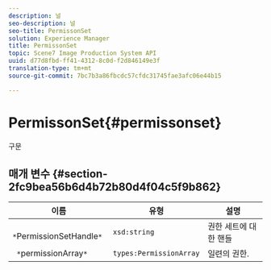 ```yaml
---
description: 널
seo-description: 널
seo-title: PermissonSet
solution: Experience Manager
title: PermissonSet
topic: Scene7 Image Production System API
uuid: d77d8fbd-ff41-4312-8c0d-f2d846149e3f
translation-type: tm+mt
source-git-commit: 7bc7b3a86fbcdc57cfdc31745fae3afc06e44b15

---
```



# PermissonSet{#permissonset}

구문

## 매개 변수 {#section-2fc9bea56b6d4b72b80d4f04c5f9b862}

| 이름 | 유형 | 설명 |
|---|---|---|
| ` *`PermissionSetHandle`*` | `xsd:string` | 권한 세트에 대한 핸들 |
| ` *`permissionArray`*` | `types:PermissionArray` | 일련의 권한. |

